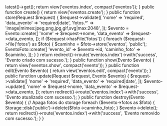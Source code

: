 <?php

namespace App\Http\Controllers;

use App\Models\Evento;
use App\Models\EventoFoto;
use Illuminate\Http\Request;
use Illuminate\Support\Facades\Storage;

class EventoController extends Controller
{
    public function index()
    {
        $eventos = Evento::with('fotos')->latest()->get();
        return view('eventos.index', compact('eventos'));
    }

    public function create()
    {
        return view('eventos.create');
    }

    public function store(Request $request)
    {
        $request->validate([
            'nome' => 'required',
            'data_evento' => 'required|date',
            'fotos.*' => 'image|mimes:jpeg,png,jpg,gif,svg|max:2048',
        ]);

        $evento = Evento::create([
            'nome' => $request->nome,
            'data_evento' => $request->data_evento,
        ]);

        if ($request->hasFile('fotos')) {
            foreach ($request->file('fotos') as $foto) {
                $caminho = $foto->store('eventos', 'public');
                EventoFoto::create([
                    'evento_id' => $evento->id,
                    'caminho_foto' => $caminho,
                ]);
            }
        }

        return redirect()->route('eventos.index')->with('success', 'Evento criado com sucesso.');
    }

    public function show(Evento $evento)
    {
        return view('eventos.show', compact('evento'));
    }

    public function edit(Evento $evento)
    {
        return view('eventos.edit', compact('evento'));
    }

    public function update(Request $request, Evento $evento)
    {
        $request->validate([
            'nome' => 'required',
            'data_evento' => 'required|date',
        ]);

        $evento->update([
            'nome' => $request->nome,
            'data_evento' => $request->data_evento,
        ]);

        return redirect()->route('eventos.index')->with('success', 'Evento atualizado com sucesso.');
    }

    public function destroy(Evento $evento)
    {
        // Apaga fotos do storage
        foreach ($evento->fotos as $foto) {
            Storage::disk('public')->delete($foto->caminho_foto);
        }

        $evento->delete();

        return redirect()->route('eventos.index')->with('success', 'Evento removido com sucesso.');
    }
}
